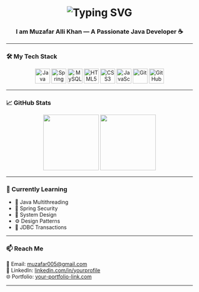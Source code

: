 <h1 align="center">
  <img src="https://readme-typing-svg.herokuapp.com?font=Fira+Code&size=28&duration=3000&pause=800&color=00BFFF&center=true&vCenter=true&width=600&lines=👋+This+is+Muzafar;✨+Welcome+to+my+Profile+✨" alt="Typing SVG" />
</h1>

<h3 align="center">I am Muzafar Alli Khan — A Passionate Java Developer ☕</h3>

---

### 🛠️ My Tech Stack

<p align="center">
  <img src="https://cdn.jsdelivr.net/gh/devicons/devicon/icons/java/java-original.svg" height="40" alt="Java" />
  <img src="https://cdn.jsdelivr.net/gh/devicons/devicon/icons/spring/spring-original.svg" height="40" alt="Spring Boot" />
  <img src="https://cdn.jsdelivr.net/gh/devicons/devicon/icons/mysql/mysql-original.svg" height="40" alt="MySQL" />
  <img src="https://cdn.jsdelivr.net/gh/devicons/devicon/icons/html5/html5-original.svg" height="40" alt="HTML5" />
  <img src="https://cdn.jsdelivr.net/gh/devicons/devicon/icons/css3/css3-original.svg" height="40" alt="CSS3" />
  <img src="https://cdn.jsdelivr.net/gh/devicons/devicon/icons/javascript/javascript-original.svg" height="40" alt="JavaScript" />
  <img src="https://cdn.jsdelivr.net/gh/devicons/devicon/icons/git/git-original.svg" height="40" alt="Git" />
  <img src="https://cdn.jsdelivr.net/gh/devicons/devicon/icons/github/github-original.svg" height="40" alt="GitHub" />
</p>

---

### 📈 GitHub Stats

<p align="center">
  <img src="https://github-readme-stats.vercel.app/api?username=Muzafar-Khan&show_icons=true&theme=react" height="150"/>
  <img src="https://github-readme-streak-stats.herokuapp.com/?user=Muzafar-Khan&theme=react" height="150"/>
</p>

---

### 🌱 Currently Learning

- 🧵 Java Multithreading
- 🔐 Spring Security
- 🧩 System Design
- ⚙️ Design Patterns
- 🔌 JDBC Transactions

---

### 📫 Reach Me

📧 Email: [muzafar005@gmail.com](mailto:muzafar005@gmail.com)  
🔗 LinkedIn: [linkedin.com/in/yourprofile](#)  
🌐 Portfolio: [your-portfolio-link.com](#)

---


